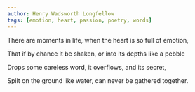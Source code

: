 ```yaml
---
author: Henry Wadsworth Longfellow
tags: [emotion, heart, passion, poetry, words]
---
```

There are moments in life, when the heart is so full of emotion,

That if by chance it be shaken, or into its depths like a pebble

Drops some careless word, it overflows, and its secret,

Spilt on the ground like water, can never be gathered together.